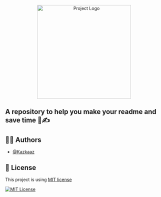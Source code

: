 <p align="center">
  <img src="https://media.discordapp.net/attachments/1292489645891911714/1414164631064285234/READMEbanner.png?ex=68be92f1&is=68bd4171&hm=6ce0e0fa680cd7d46bb78a8c9d269546cfd4581a98b68ccc97e8e41d623a00dc&=&format=webp&quality=lossless&width=3612&height=1806" alt="Project Logo" width="300"/>
</p>

## A repository to help you make your readme and save time 📄✍️

## 🧑‍💻 Authors

* [@Kazkaaz](https://github.com/Kazkaaz)

## 📄 License

This project is using [MIT license](https://choosealicense.com/licenses/mit/)

[![MIT License](https://img.shields.io/badge/License%3A_MIT-blue?style=for-the-badge)](https://choosealicense.com/licenses/mit/)
